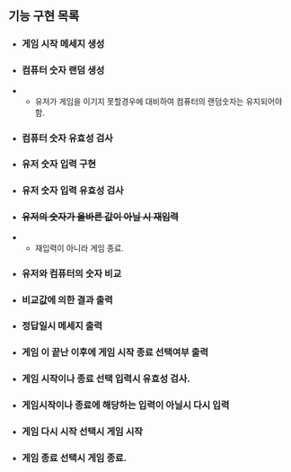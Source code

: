 ## 기능 구현 목록

- ### 게임 시작 메세지 생성
- ### 컴퓨터 숫자 랜덤 생성
- - 유저가 게임을 이기지 못할경우에 대비하여 컴퓨터의 랜덤숫자는 유지되어야함.
- ### 컴퓨터 숫자 유효성 검사
- ### 유저 숫자 입력 구현
- ### 유저 숫자 입력 유효성 검사
- ### ~~유저의 숫자가 올바른 값이 아닐 시 재입력~~
- - 재입력이 아니라 게임 종료.
- ### 유저와 컴퓨터의 숫자 비교
- ### 비교값에 의한 결과 출력
- ### 정답일시 메세지 출력
- ### 게임 이 끝난 이후에 게임 시작 종료 선택여부 출력
- ### 게임 시작이나 종료 선택 입력시 유효성 검사.
- ### 게임시작이나 종료에 해당하는 입력이 아닐시 다시 입력
- ### 게임 다시 시작 선택시 게임 시작
- ### 게임 종료 선택시 게임 종료.
